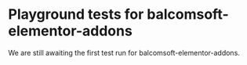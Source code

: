 # Playground tests for balcomsoft-elementor-addons
We are still awaiting the first test run for balcomsoft-elementor-addons.
